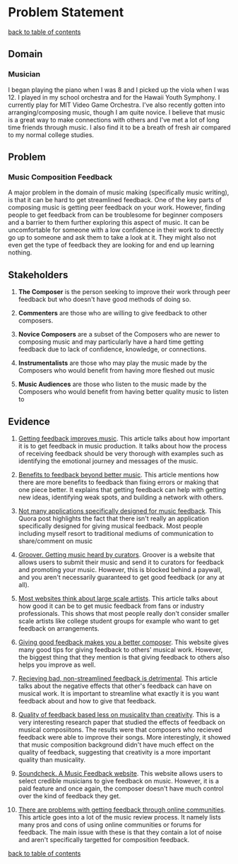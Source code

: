 # Problem Statement
[back to table of contents](/assignments/assignment2/contents.md)

## Domain
### Musician
I began playing the piano when I was 8 and I picked up the viola when I was 12. I played in my school orchestra and for the Hawaii Youth Symphony. I currently play for MIT Video Game Orchestra. I've also recently gotten into arranging/composing music, though I am quite novice. I believe that music is a great way to make connections with others and I've met a lot of long time friends through music. I also find it to be a breath of fresh air compared to my normal college studies.

## Problem
### Music Composition Feedback
A major problem in the domain of music making (specifically music writing), is that it can be hard to get streamlined feedback. One of the key parts of composing music is getting peer feedback on your work. However, finding people to get feedback from can be troublesome for beginner composers and a barrier to them further exploring this aspect of music. It can be uncomfortable for someone with a low confidence in their work to directly go up to someone and ask them to take a look at it. They might also not even get the type of feedback they are looking for and end up learning nothing.

## Stakeholders

1. **The Composer** is the person seeking to improve their work through peer feedback but who doesn't have good methods of doing so.

2. **Commenters** are those who are willing to give feedback to other composers.

3. **Novice Composers** are a subset of the Composers who are newer to composing music and may particularly have a hard time getting feedback due to lack of confidence, knowledge, or connections.

4. **Instrumentalists** are those who may play the music made by the Composers who would benefit from having more fleshed out music

5. **Music Audiences** are those who listen to the music made by the Composers who would benefit from having better quality music to listen to


## Evidence

1. [Getting feedback improves music](https://dannydemosi.medium.com/music-production-the-importance-of-feedback-f167243e2307). This article talks about how important it is to get feedback in music production. It talks about how the process of receiving feedback should be very thorough with examples such as identifying the emotional journey and messages of the music.

2. [Benefits to feedback beyond better music](https://www.edmprod.com/5-tips-gathering-feedback/#:~:text=Music%20feedback%20gives%20you%20new,but%20also%20to%20enhance%20it.). This article mentions how there are more benefits to feedback than fixing errors or making that one piece better. It explains that getting feedback can help with getting new ideas, identifying weak spots, and building a network with others.

3. [Not many applications specifically designed for music feedback](https://www.quora.com/Is-there-an-online-community-of-composers-where-I-can-go-to-get-feedback-on-my-work). This Quora post highlights the fact that there isn't really an application specifically designed for giving musical feedback. Most people including myself resort to traditional mediums of communication to share/comment on music

4. [Groover. Getting music heard by curators](https://groover.co/en/?utm_source=google&utm_medium=partner&utm_campaign=how_to_get_feedback_on_my_music_bandzoogle_en). Groover is a website that allows users to submit their music and send it to curators for feedback and promoting your music. However, this is blocked behind a paywall, and you aren't necessarily guaranteed to get good feedback (or any at all).

5. [Most websites think about large scale artists](https://bandzoogle.com/blog/how-to-get-feedback-on-your-music). This article talks about how good it can be to get music feedback from fans or industry professionals. This shows that most people really don't consider smaller scale artists like college student groups for example who want to get feedback on arrangements.

6. [Giving good feedback makes you a better composer](https://www.ascap.com/news-events/articles/2017/07/giving-better-song-feedback). This website gives many good tips for giving feedback to others' musical work. However, the biggest thing that they mention is that giving feedback to others also helps you improve as well.

7. [Recieving bad, non-streamlined feedback is detrimental](https://blog.tonicaudio.com/music-feedback/#:~:text=If%20you%20are%20just%20playing,ll%20receive%20more%20specific%20answers.). This article talks about the negative effects that other's feedback can have on musical work. It is important to streamline what exactly it is you want feedback about and how to give that feedback.

8. [Quality of feedback based less on musicality than creativity](https://ceur-ws.org/Vol-1407/AInF2015paper4.pdf). This is a very interesting research paper that studied the effects of feedback on musical composiitons. The results were that composers who recieved feedback were able to improve their songs. More interestingly, it showed that music composition background didn't have much effect on the quality of feedback, suggesting that creativity is a more important quality than musicality.

9. [Soundcheck. A Music Feedback website](https://soundbetter.com/products/soundcheck). This website allows users to select credible musicians to give feedback on music. However, it is a paid feature and once again, the composer doesn't have much control over the kind of feedback they get.

10. [There are problems with getting feedback through online communities](https://musicreviewworld.com/get-feedback-on-your-music/). This article goes into a lot of the music review process. It namely lists many pros and cons of using online communities or forums for feedback. The main issue with these is that they contain a lot of noise and aren't specifically targetted for composition feedback.

[back to table of contents](/assignments/assignment2/contents.md)
